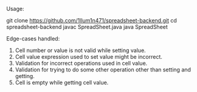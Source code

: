 Usage:

git clone https://github.com/1llum1n471/spreadsheet-backend.git
cd spreadsheet-backend
javac SpreadSheet.java
java SpreadSheet



Edge-cases handled:
1. Cell number or value is not valid while setting value.
2. Cell value expression used to set value might be incorrect.
3. Validation for incorrect operations used in cell value.
4. Validation for trying to do some other operation other than setting and getting.
5. Cell is empty while getting cell value.
